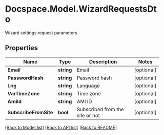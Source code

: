 # Docspace.Model.WizardRequestsDto
Wizard settings request parameters

## Properties

Name | Type | Description | Notes
------------ | ------------- | ------------- | -------------
**Email** | **string** | Email | [optional] 
**PasswordHash** | **string** | Password hash | [optional] 
**Lng** | **string** | Language | [optional] 
**VarTimeZone** | **string** | Time zone | [optional] 
**AmiId** | **string** | AMI ID | [optional] 
**SubscribeFromSite** | **bool** | Subscribed from the site or not | [optional] 

[[Back to Model list]](../README.md#documentation-for-models) [[Back to API list]](../README.md#documentation-for-api-endpoints) [[Back to README]](../README.md)

